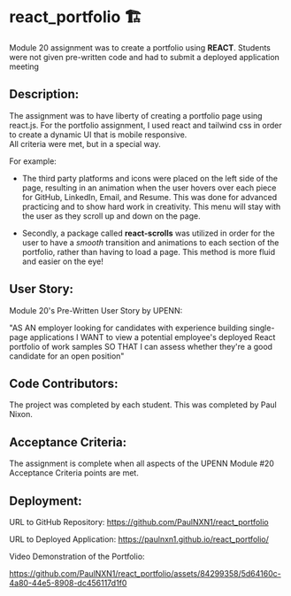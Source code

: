 # react_portfolio 🏗️
Module 20 assignment was to create a portfolio using **REACT**.  Students were not given pre-written code and had to submit a deployed application meeting


## Description:

The assignment was to have liberty of creating a portfolio page using react.js.
For the portfolio assignment, I used react and tailwind css in order to create a dynamic UI that is mobile responsive.  
All criteria were met, but in a special way. 

For example:
- The third party platforms and icons were placed on the left side of the page, resulting in an animation when the user hovers over each piece for GitHub, LinkedIn, Email, and Resume.  This was done for advanced practicing and to show hard work in creativity.  This menu will stay with the user as they scroll up and down on the page.  

- Secondly, a package called **react-scrolls** was utilized in order for the user to have a *smooth* transition and animations to each section of the portfolio, rather than having to load a page.  This method is more fluid and easier on the eye!  


## User Story:
Module 20's Pre-Written User Story by UPENN:

"AS AN employer looking for candidates with experience building single-page applications
I WANT to view a potential employee's deployed React portfolio of work samples
SO THAT I can assess whether they're a good candidate for an open position"


## Code Contributors:

The project was completed by each student. This was completed by Paul Nixon.

## Acceptance Criteria:

The assignment is complete when all aspects of the UPENN Module #20 Acceptance Criteria points are met.

## Deployment:

URL to GitHub Repository:  https://github.com/PaulNXN1/react_portfolio

URL to Deployed Application:  https://paulnxn1.github.io/react_portfolio/

Video Demonstration of the Portfolio:

https://github.com/PaulNXN1/react_portfolio/assets/84299358/5d64160c-4a80-44e5-8908-dc456117d1f0


